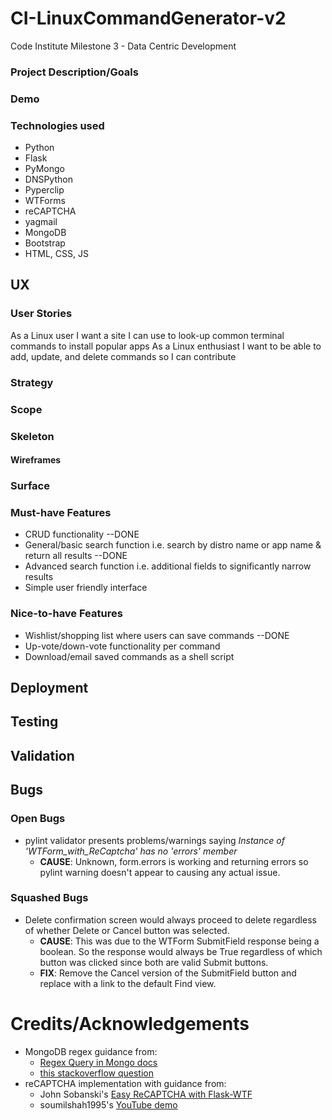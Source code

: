 # CI-LinuxCommandGenerator-v2
Code Institute Milestone 3 - Data Centric Development

### Project Description/Goals

### Demo
<!-- INSERT GIFs -->

### Technologies used
- Python
- Flask
- PyMongo
- DNSPython 
- Pyperclip
- WTForms
- reCAPTCHA
- yagmail
- MongoDB
- Bootstrap
- HTML, CSS, JS


## UX
<!-- discuss goals of site -->
### User Stories
As a Linux user I want a site I can use to look-up common terminal commands to install popular apps
As a Linux enthusiast I want to be able to add, update, and delete commands so I can contribute

### Strategy
<!-- discuss background ideas etc -->

### Scope
<!-- discuss planning, what's in what's not etc -->

### Skeleton
#### Wireframes
<!-- INSERT WIREFRAMES -->

### Surface
<!-- discuss design/style/fonts/colours etc -->

### Must-have Features
- CRUD functionality --DONE
- General/basic search function i.e. search by distro name or app name & return all results --DONE
- Advanced search function i.e. additional fields to significantly narrow results
- Simple user friendly interface

### Nice-to-have Features
- Wishlist/shopping list where users can save commands --DONE
- Up-vote/down-vote functionality per command
- Download/email saved commands as a shell script

## Deployment
<!-- insert detailed step-by-step instructions WITH IMAGES for each part of proj -->

## Testing
<!-- manual testing? automated testing? e2e testing? etc -->

## Validation
<!-- confirm validation of HTML/CSS/JS/PYTHON/ACCESSABILITY -->

## Bugs

### Open Bugs
<!-- Describe bug, what's wrong, what's the cause, why isn't it fixed -->
 - pylint validator presents problems/warnings saying *Instance of 'WTForm_with_ReCaptcha' has no 'errors' member*
    - **CAUSE**: Unknown, form.errors is working and returning errors so pylint warning doesn't appear to causing any actual issue.

### Squashed Bugs
<!-- Detail discovery/test/fix -->
- Delete confirmation screen would always proceed to delete regardless of whether Delete or Cancel button was selected.
    - **CAUSE**: This was due to the WTForm SubmitField response being a boolean. So the response would always be True regardless of which button was clicked since both are valid Submit buttons.
    - **FIX**: Remove the Cancel version of the SubmitField button and replace with a link to the default Find view.

# Credits/Acknowledgements
- MongoDB regex guidance from:
    - [Regex Query in Mongo docs](https://docs.mongodb.com/manual/reference/operator/query/regex/) 
    - [this stackoverflow question](https://stackoverflow.com/questions/3305561/how-to-query-mongodb-with-like)
- reCAPTCHA implementation with guidance from:
    - John Sobanski's [Easy ReCAPTCHA with Flask-WTF](https://john.soban.ski/add-recaptcha-to-your-flask-application.html)
    - soumilshah1995's [YouTube demo](https://www.youtube.com/watch?v=MmHrncoIOO8)